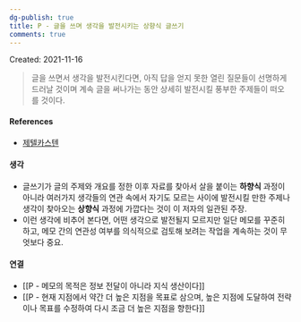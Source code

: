 ```yaml
---
dg-publish: true
title: P - 글을 쓰며 생각을 발전시키는 상향식 글쓰기
comments: true
---
```



Created: 2021-11-16

>글을 쓰면서 생각을 발전시킨다면, 아직 답을 얻지 못한 열린 질문들이 선명하게 드러날 것이며 계속 글을 써나가는 동안 상세히 발전시킬 풍부한 주제들이 떠오를 것이다.

#### References
- [제텔카스텐](https://slowdive14.tistory.com/1299694)

#### 생각
- 글쓰기가 글의 주제와 개요를 정한 이후 자료를 찾아서 살을 붙이는 **하향식** 과정이 아니라 여러가지 생각들의 연관 속에서 자기도 모르는 사이에 발전시킬 만한 주제나 생각이 찾아오는 **상향식** 과정에 가깝다는 것이 이 저자의 일관된 주장. 
- 이런 생각에 비추어 본다면, 어떤 생각으로 발전될지 모르지만 일단 메모를 꾸준히 하고, 메모 간의 연관성 여부를 의식적으로 검토해 보려는 작업을 계속하는 것이 무엇보다 중요. 

#### 연결
- [[P - 메모의 목적은 정보 전달이 아니라 지식 생산이다]]
- [[P -  현재 지점에서 약간 더 높은 지점을 목표로 삼으며, 높은 지점에 도달하여 전략이나 목표를 수정하여 다시 조금 더 높은 지점을 향한다]]